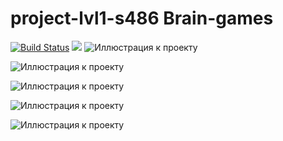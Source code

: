 # project-lvl1-s486 Brain-games
[![Build Status](https://travis-ci.org/usernaimandrey/project-lvl1-s486.svg?branch=master)](https://travis-ci.org/usernaimandrey/project-lvl1-s486)
<a href="https://codeclimate.com/github/usernaimandrey/project-lvl1-s486/maintainability"><img src="https://api.codeclimate.com/v1/badges/4c6589cdf8f949b85b89/maintainability" /></a>
![Иллюстрация к проекту](https://github.com/usernaimandrey/usernameandrey.github.io/blob/master/brain-even.gif)

![Иллюстрация к проекту](https://github.com/usernaimandrey/usernameandrey.github.io/blob/master/brain-calc.gif)

![Иллюстрация к проекту](https://github.com/usernaimandrey/usernameandrey.github.io/blob/master/brain-gcd.gif)

![Иллюстрация к проекту](https://github.com/usernaimandrey/usernameandrey.github.io/blob/master/brain-rogression.gif)

![Иллюстрация к проекту](https://github.com/usernaimandrey/usernameandrey.github.io/blob/master/brain-prime.gif)
